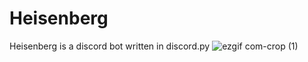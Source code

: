 # Heisenberg
Heisenberg is a discord bot written in discord.py
![ezgif com-crop (1)](https://user-images.githubusercontent.com/63316015/86278606-55d0bb80-bbe1-11ea-9981-b59915271a64.gif)

